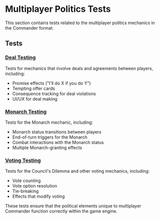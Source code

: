 # Multiplayer Politics Tests

This section contains tests related to the multiplayer politics mechanics in the Commander format.

## Tests

### [Deal Testing](deal_testing.md)

Tests for mechanics that involve deals and agreements between players, including:
- Promise effects ("I'll do X if you do Y")
- Tempting offer cards
- Consequence tracking for deal violations
- UI/UX for deal making

### [Monarch Testing](monarch_testing.md)

Tests for the Monarch mechanic, including:
- Monarch status transitions between players
- End-of-turn triggers for the Monarch
- Combat interactions with the Monarch status
- Multiple Monarch-granting effects

### [Voting Testing](voting_testing.md)

Tests for the Council's Dilemma and other voting mechanics, including:
- Vote counting
- Vote option resolution
- Tie-breaking
- Effects that modify voting

These tests ensure that the political elements unique to multiplayer Commander function correctly within the game engine. 
